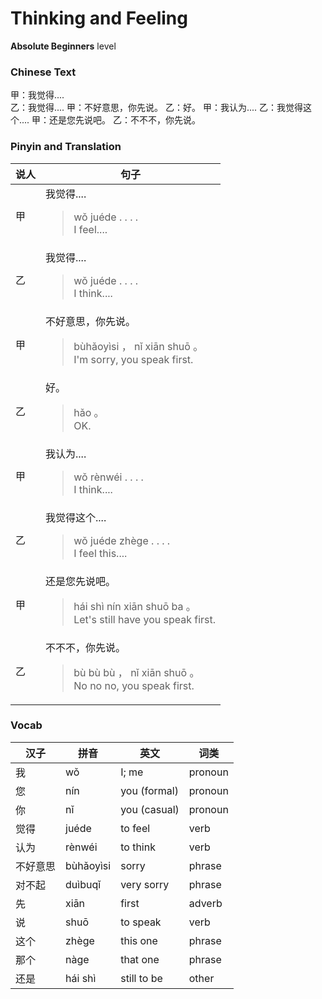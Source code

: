 # Thinking and Feeling
**Absolute Beginners** level
### Chinese Text
甲：我觉得....<br />乙：我觉得....
甲：不好意思，你先说。
乙：好。
甲：我认为....
乙：我觉得这个....
甲：还是您先说吧。
乙：不不不，你先说。

### Pinyin and Translation
|说人|句子|
|----|----|
|甲|我觉得....<blockquote>wǒ juéde . . . .<br />I feel....</blockquote>|
|乙|我觉得....<blockquote>wǒ juéde . . . .<br />I think....</blockquote>|
|甲|不好意思，你先说。<blockquote>bùhǎoyìsi ， nǐ xiān shuō 。<br />I'm sorry, you speak first.</blockquote>|
|乙|好。<blockquote>hǎo 。<br />OK.</blockquote>|
|甲|我认为....<blockquote>wǒ rènwéi . . . .<br />I think....</blockquote>|
|乙|我觉得这个....<blockquote>wǒ juéde zhège . . . .<br />I feel this....</blockquote>|
|甲|还是您先说吧。<blockquote>hái shì nín xiān shuō ba 。<br />Let's still have you speak first.</blockquote>|
|乙|不不不，你先说。<blockquote>bù bù bù ， nǐ xiān shuō 。<br />No no no, you speak first.</blockquote>|
### Vocab
|汉子|拼音|英文|词类|
|----|----|----|----|
|我|wǒ|I; me|pronoun|
|您|nín|you (formal)|pronoun|
|你|nǐ|you (casual)|pronoun|
|觉得|juéde|to feel|verb|
|认为|rènwéi|to think|verb|
|不好意思|bùhǎoyìsi|sorry|phrase|
|对不起|duìbuqǐ|very sorry|phrase|
|先|xiān|first|adverb|
|说|shuō|to speak|verb|
|这个|zhège|this one|phrase|
|那个|nàge|that one|phrase|
|还是|hái shì|still to be|other|